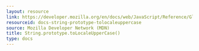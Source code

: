 ```yaml
---
layout: resource
link: https://developer.mozilla.org/en/docs/web/JavaScript/Reference/Global_Objects/String/toLocaleUpperCase
resourceid: docs-string-prototype-tolocaleuppercase
source: Mozilla Developer Network (MDN)
title: String.prototype.toLocaleUpperCase()
type: docs
---
```


